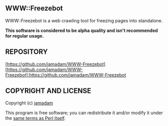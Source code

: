 WWW::Freezebot
---------------

WWW::Freezebot is a web crawling tool for freezing pages into standalone.

__This software is considered to be alpha quality and isn't recommended for
regular usage.__

## REPOSITORY

[https://github.com/jamadam/WWW-Freezebot]
[https://github.com/jamadam/WWW-Freezebot]:https://github.com/jamadam/WWW-Freezebot

## COPYRIGHT AND LICENSE

Copyright (c) [jamadam]

This program is free software; you can redistribute it and/or
modify it under the [same terms as Perl itself].

[jamadam]: http://blog2.jamadam.com/
[same terms as Perl itself]:http://dev.perl.org/licenses/
